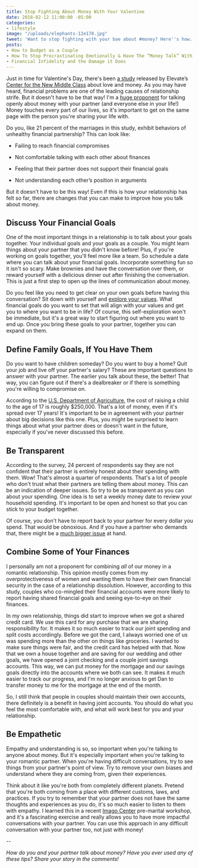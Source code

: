 ```yaml
---
title: Stop Fighting About Money With Your Valentine
date: 2018-02-12 11:00:00 -05:00
categories:
- lifestyle
image: "/uploads/elephants-12e178.jpg"
tweet: 'Want to stop fighting with your bae about #money? Here''s how. #love'
posts:
- How to Budget as a Couple
- How To Stop Procrastinating Emotionally & Have The “Money Talk” With Your S.O.
- Financial Infidelity and the Damage it Does
---
```


Just in time for Valentine's Day, there's been [a study](https://www.businesswire.com/news/home/20180123005479/en/Stop-Arguing-Financial-Tips-Couples) released by Elevate’s [Center for the New Middle Class](https://newmiddleclass.org/blog/) about love and money. As you may have heard, financial problems are one of the leading causes of relationship strife. But it doesn't have to be that way! I'm a [huge proponent](https://www.maggiegermano.com/blog/have-the-money-talk) for talking openly about money with your partner (and everyone else in your life!) Money touches every part of our lives, so it's important to get on the same page with the person you're sharing your life with.

Do you, like 21 percent of the marriages in this study, exhibit behaviors of unhealthy financial partnership? This can look like:

* Failing to reach financial compromises

* Not comfortable talking with each other about finances

* Feeling that their partner does not support their financial goals

* Not understanding each other’s position in arguments

But it doesn't have to be this way! Even if this is how your relationship has felt so far, there are changes that you can make to improve how you talk about money.

## Discuss Your Financial Goals

One of the most important things in a relationship is to talk about your goals together. Your individual goals and your goals as a couple. You might learn things about your partner that you didn't know before! Plus, if you're working on goals together, you'll feel more like a team. So schedule a date where you can talk about your financial goals. Incorporate something fun so it isn't so scary. Make brownies and have the conversation over them, or reward yourself with a delicious dinner out after finishing the conversation. This is just a first step to open up the lines of communication about money. 

Do you feel like you need to get clear on your own goals before having this conversation? Sit down with yourself and [explore your values](https://www.maggiegermano.com/blog/do-your-habits-and-values-align/). What financial goals do you want to set that will align with your values and get you to where you want to be in life? Of course, this self-exploration won't be immediate, but it's a great way to start figuring out where you want to end up. Once you bring these goals to your partner, together you can expand on them.

## Define Family Goals, If You Have Them

Do you want to have children someday? Do you want to buy a home? Quit your job and live off your partner's salary? These are important questions to answer with your partner. The earlier you talk about these, the better! That way, you can figure out if there's a dealbreaker or if there is something you're willing to compromise on.

According to the [U.S. Department of Agriculture](https://www.usda.gov/media/blog/2017/01/13/cost-raising-child), the cost of raising a child to the age of 17 is roughly $250,000. That's a lot of money, even if it's spread over 17 years! It's important to be in agreement with your partner about big decisions like this one. Plus, you might be surprised to learn things about what your partner does or doesn't want in the future, especially if you've never discussed this before.

## Be Transparent

According to the survey, 24 percent of respondents say they are not confident that their partner is entirely honest about their spending with them. Wow! That's almost a quarter of respondents. That's a lot of people who don't trust what their partners are telling them about money. This can be an indication of deeper issues. So try to be as transparent as you can about your spending. One idea is to set a weekly money date to review your household spending. It's important to be open and honest so that you can stick to your budget together.

Of course, you don't have to report back to your partner for every dollar you spend. That would be obnoxious. And if you have a partner who demands that, there might be a [much bigger issue](https://www.maggiegermano.com/blog/financial-abuse-survivors-want-you-to-know) at hand.

## Combine Some of Your Finances

I personally am not a proponent for combining *all* of our money in a romantic relationship. This opinion mostly comes from my overprotectiveness of women and wanting them to have their own financial security in the case of a relationship dissolution. However, according to this study, couples who co-mingled their financial accounts were more likely to report having shared financial goals and seeing eye-to-eye on their finances.

In my own relationship, things did start to improve when we got a shared credit card. We use this card for any purchase that we are sharing responsibility for. It makes it so much easier to track our joint spending and split costs accordingly. Before we got the card, I always worried one of us was spending more than the other on things like groceries. I wanted to make sure things were fair, and the credit card has helped with that. Now that we own a house together and are saving for our wedding and other goals, we have opened a joint checking and a couple joint savings accounts. This way, we can put money for the mortgage and our savings goals directly into the accounts where we both can see. It makes it much easier to track our progress, and I'm no longer anxious to get Dan to transfer money to me for the mortgage at the end of the month.

So, I still think that people in couples should maintain their own accounts, there definitely is a benefit in having joint accounts.  You should do what you feel the most comfortable with, and what will work best for you and your relationship.

## Be Empathetic

Empathy and understanding is so, so important when you're talking to anyone about money. But it's especially important when you're talking to your romantic partner. When you're having difficult conversations, try to see things from your partner's point of view. Try to remove your own biases and understand where they are coming from, given their experiences. 

Think about it like you're both from completely different planets. Pretend that you're both coming from a place with different customs, laws, and practices. If you try to remember that your partner does not have the same thoughts and experiences as you do, it's so much easier to listen to them with empathy. I learned this in a recent [Imago Center](http://www.imagocenterdc.com/workshops/start-right-stay-connected-an-imago-premarital-workshop/) pre-marital workshop, and it's a fascinating exercise and really allows you to have more impactful conversations with your partner. You can use this approach in any difficult conversation with your partner too, not just with money!

--

*How do you and your partner talk about money? Have you ever used any of these tips? Share your story in the comments!*